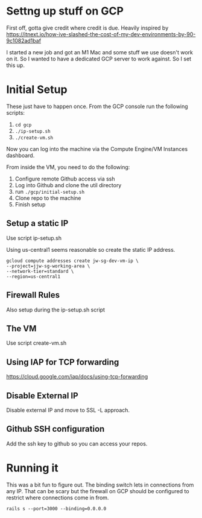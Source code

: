 # Settng up stuff on GCP

First off, gotta give credit where credit is due. Heavily inspired by https://itnext.io/how-ive-slashed-the-cost-of-my-dev-environments-by-90-9c1082ad1baf

I started a new job and got an M1 Mac and some stuff we use doesn't work on it. So I wanted to have a dedicated GCP server to work against. So I set this up.

# Initial Setup
These just have to happen once. From the GCP console run the following scripts:

1. `cd gcp`
2. `./ip-setup.sh`
3. `./create-vm.sh`

Now you can log into the machine via the Compute Engine/VM Instances dashboard.

From inside the VM, you need to do the following:

1. Configure remote Github access via ssh
2. Log into Github and clone the util directory
3. run `./gcp/initial-setup.sh`
4. Clone repo to the machine 
5. Finish setup

## Setup a static IP

Use script ip-setup.sh

Using us-central1 seems reasonable so create the static IP address.

```
gcloud compute addresses create jw-sg-dev-vm-ip \ 
--project=jjw-sg-working-area \ 
--network-tier=standard \
--region=us-central1
```

## Firewall Rules

Also setup during the ip-setup.sh script

## The VM

Use script create-vm.sh

## Using IAP for TCP forwarding
https://cloud.google.com/iap/docs/using-tcp-forwarding

## Disable External IP
Disable external IP and move to SSL -L approach.

## Github SSH configuration

Add the ssh key to github so you can access your repos.

# Running it

This was a bit fun to figure out. The binding switch lets in connections from any IP. That can be scary but the firewall on GCP should be configured to restrict where connections come in from.

```
rails s --port=3000 --binding=0.0.0.0
```
